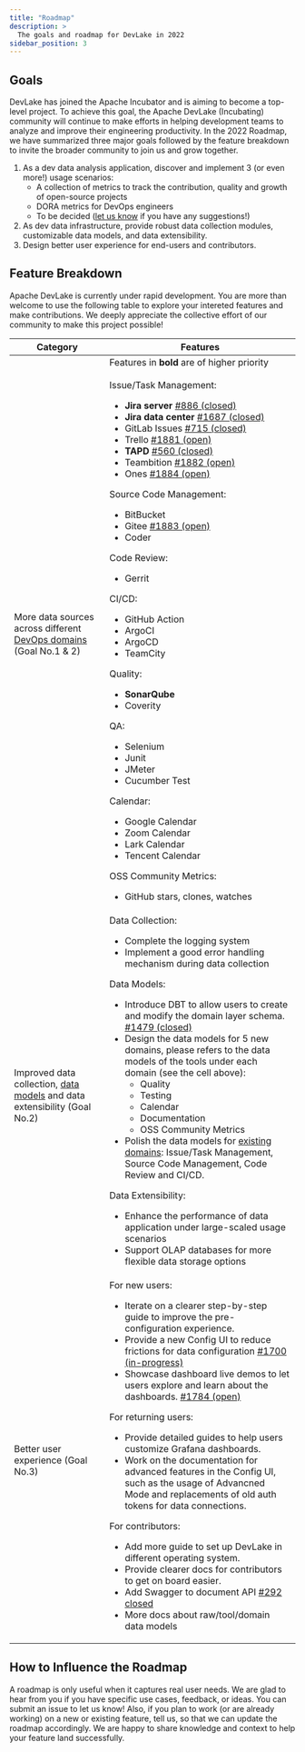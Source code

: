 ```yaml
---
title: "Roadmap"
description: >
  The goals and roadmap for DevLake in 2022
sidebar_position: 3
---
```



## Goals
DevLake has joined the Apache Incubator and is aiming to become a top-level project. To achieve this goal, the Apache DevLake (Incubating) community will continue to make efforts in helping development teams to analyze and improve their engineering productivity. In the 2022 Roadmap, we have summarized three major goals followed by the feature breakdown to invite the broader community to join us and grow together.

1. As a dev data analysis application, discover and implement 3 (or even more!) usage scenarios:
   - A collection of metrics to track the contribution, quality and growth of open-source projects
   - DORA metrics for DevOps engineers
   - To be decided ([let us know](https://join.slack.com/t/devlake-io/shared_invite/zt-17b6vuvps-x98pqseoUagM7EAmKC82xQ) if you have any suggestions!)
2. As dev data infrastructure, provide robust data collection modules, customizable data models, and data extensibility.
3. Design better user experience for end-users and contributors.

## Feature Breakdown
Apache DevLake is currently under rapid development. You are more than welcome to use the following table to explore your intereted features and make contributions. We deeply appreciate the collective effort of our community to make this project possible!

| Category | Features|
| --- | --- |
| More data sources across different [DevOps domains](../DataModels/DevLakeDomainLayerSchema.md) (Goal No.1 & 2)| Features in **bold** are of higher priority <br/><br/> Issue/Task Management: <ul><li>**Jira server** [#886 (closed)](https://github.com/apache/incubator-devlake/issues/886)</li><li>**Jira data center** [#1687 (closed)](https://github.com/apache/incubator-devlake/issues/1687)</li><li>GitLab Issues [#715 (closed)](https://github.com/apache/incubator-devlake/issues/715)</li><li>Trello [#1881 (open)](https://github.com/apache/incubator-devlake/issues/1881)</li><li>**TAPD** [#560 (closed)](https://github.com/apache/incubator-devlake/issues/560)</li><li>Teambition [#1882 (open)](https://github.com/apache/incubator-devlake/issues/1882)</li><li>Ones [#1884 (open)](https://github.com/apache/incubator-devlake/issues/1884)</li></ul> Source Code Management: <ul><li>BitBucket</li><li>Gitee [#1883 (open)](https://github.com/apache/incubator-devlake/issues/1883)</li><li>Coder</li></ul> Code Review: <ul><li>Gerrit</li></ul> CI/CD: <ul><li>GitHub Action</li><li>ArgoCI</li><li>ArgoCD</li><li>TeamCity</li></ul>Quality: <ul><li>**SonarQube**</li><li>Coverity</li></ul> QA: <ul><li>Selenium</li><li>Junit</li><li>JMeter</li><li>Cucumber Test</li></ul> Calendar: <ul><li>Google Calendar</li><li>Zoom Calendar</li><li>Lark Calendar</li><li>Tencent Calendar</li></ul> OSS Community Metrics: <ul><li>GitHub stars, clones, watches</li></ul>|
| Improved data collection, [data models](../DataModels/DevLakeDomainLayerSchema.md) and data extensibility (Goal No.2)| Data Collection: <br/> <ul><li>Complete the logging system</li><li>Implement a good error handling mechanism during data collection</li></ul> Data Models:<ul><li>Introduce DBT to allow users to create and modify the domain layer schema. [#1479 (closed)](https://github.com/apache/incubator-devlake/issues/1479)</li><li>Design the data models for 5 new domains, please refers to the data models of the tools under each domain (see the cell above):<ul><li>Quality</li><li>Testing</li><li>Calendar</li><li>Documentation</li><li>OSS Community Metrics</li></ul></li><li>Polish the data models for [existing domains](../DataModels/DevLakeDomainLayerSchema.md): Issue/Task Management, Source Code Management, Code Review and CI/CD.</li></ul> Data Extensibility: <ul><li>Enhance the performance of data application under large-scaled usage scenarios</li><li>Support OLAP databases for more flexible data storage options</li></ul>|
| Better user experience (Goal No.3) | For new users: <ul><li> Iterate on a clearer step-by-step guide to improve the pre-configuration experience.</li><li>Provide a new Config UI to reduce frictions for data configuration [#1700 (in-progress)](https://github.com/apache/incubator-devlake/issues/1700)</li><li> Showcase dashboard live demos to let users explore and learn about the dashboards. [#1784 (open)](https://github.com/apache/incubator-devlake/issues/1784)</li></ul>For returning users: <ul><li>Provide detailed guides to help users customize Grafana dashboards.</li><li>Work on the documentation for advanced features in the Config UI, such as the usage of Advancned Mode and replacements of old auth tokens for data connections.</li></ul>For contributors:<ul><li>Add more guide to set up DevLake in different operating system.</li><li>Provide clearer docs for contributors to get on board easier.</li><li>Add Swagger to document API [#292 closed](https://github.com/apache/incubator-devlake/issues/292)</li><li>More docs about raw/tool/domain data models</li></ul> |


## How to Influence the Roadmap
A roadmap is only useful when it captures real user needs. We are glad to hear from you if you have specific use cases, feedback, or ideas. You can submit an issue to let us know!
Also, if you plan to work (or are already working) on a new or existing feature, tell us, so that we can update the roadmap accordingly. We are happy to share knowledge and context to help your feature land successfully.
<br/><br/><br/>

